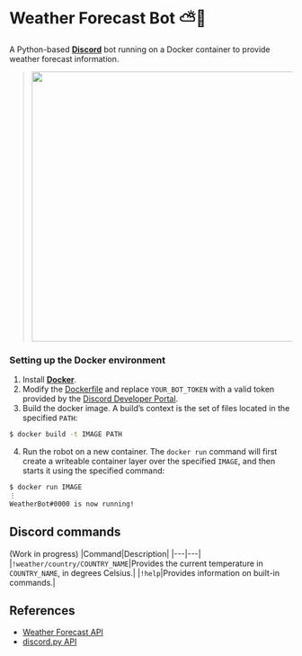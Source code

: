 # Weather Forecast Bot ⛅🤖
A Python-based [**Discord**](https://discord.com/) bot running on a Docker container to provide weather forecast information.

> <img src="https://user-images.githubusercontent.com/47757441/213523762-dee27ec8-d0c8-42cb-baef-0176e33f02f9.png" width="480">

### Setting up the Docker environment
1. Install [**Docker**](https://www.docker.com/products/docker-desktop/).
2. Modify the [Dockerfile](Dockerfile) and replace `YOUR_BOT_TOKEN` with a valid token provided by the [Discord Developer Portal](https://discord.com/developers/docs/intro).
3. Build the docker image. A build’s context is the set of files located in the specified `PATH`:
  ```sh
  $ docker build -t IMAGE PATH
  ```
4. Run the robot on a new container. The `docker run` command will first create a writeable container layer over the specified `IMAGE`, and then starts it using the specified command:
  ```sh
  $ docker run IMAGE
  ⋮
  WeatherBot#0000 is now running!
  ```

## Discord commands
(Work in progress)
|Command|Description|
|---|---|
|`!weather/country/COUNTRY_NAME`|Provides the current temperature in `COUNTRY_NAME`, in degrees Celsius.|
|`!help`|Provides information on built-in commands.|

## References
- [Weather Forecast API](https://open-meteo.com/en/docs#api-documentation)
- [discord.py API](https://discordpy.readthedocs.io/en/stable/api.html)
